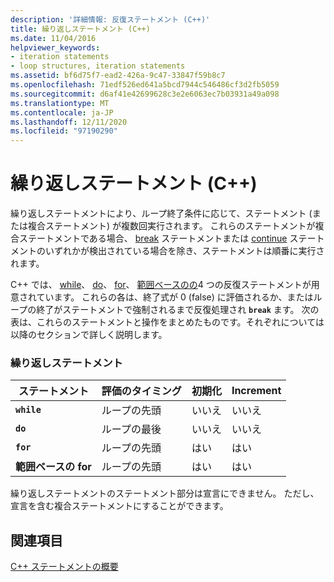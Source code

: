 ```yaml
---
description: '詳細情報: 反復ステートメント (C++)'
title: 繰り返しステートメント (C++)
ms.date: 11/04/2016
helpviewer_keywords:
- iteration statements
- loop structures, iteration statements
ms.assetid: bf6d75f7-ead2-426a-9c47-33847f59b8c7
ms.openlocfilehash: 71edf526ed641a5bcd7944c546486cf3d2fb5059
ms.sourcegitcommit: d6af41e42699628c3e2e6063ec7b03931a49a098
ms.translationtype: MT
ms.contentlocale: ja-JP
ms.lasthandoff: 12/11/2020
ms.locfileid: "97190290"
---
```

# <a name="iteration-statements-c"></a>繰り返しステートメント (C++)

繰り返しステートメントにより、ループ終了条件に応じて、ステートメント (または複合ステートメント) が複数回実行されます。 これらのステートメントが複合ステートメントである場合、 [break](../cpp/break-statement-cpp.md) ステートメントまたは [continue](../cpp/continue-statement-cpp.md) ステートメントのいずれかが検出されている場合を除き、ステートメントは順番に実行されます。

C++ では、 [while](../cpp/while-statement-cpp.md)、 [do](../cpp/do-while-statement-cpp.md)、 [for](../cpp/for-statement-cpp.md)、 [範囲ベースのの](../cpp/range-based-for-statement-cpp.md)4 つの反復ステートメントが用意されています。 これらの各は、終了式が 0 (false) に評価されるか、またはループの終了がステートメントで強制されるまで反復処理され **`break`** ます。 次の表は、これらのステートメントと操作をまとめたものです。それぞれについては以降のセクションで詳しく説明します。

### <a name="iteration-statements"></a>繰り返しステートメント

|ステートメント|評価のタイミング|初期化|Increment|
|---------------|------------------|--------------------|---------------|
|**`while`**|ループの先頭|いいえ|いいえ|
|**`do`**|ループの最後|いいえ|いいえ|
|**`for`**|ループの先頭|はい|はい|
|**範囲ベースの for**|ループの先頭|はい|はい|

繰り返しステートメントのステートメント部分は宣言にできません。 ただし、宣言を含む複合ステートメントにすることができます。

## <a name="see-also"></a>関連項目

[C++ ステートメントの概要](../cpp/overview-of-cpp-statements.md)
